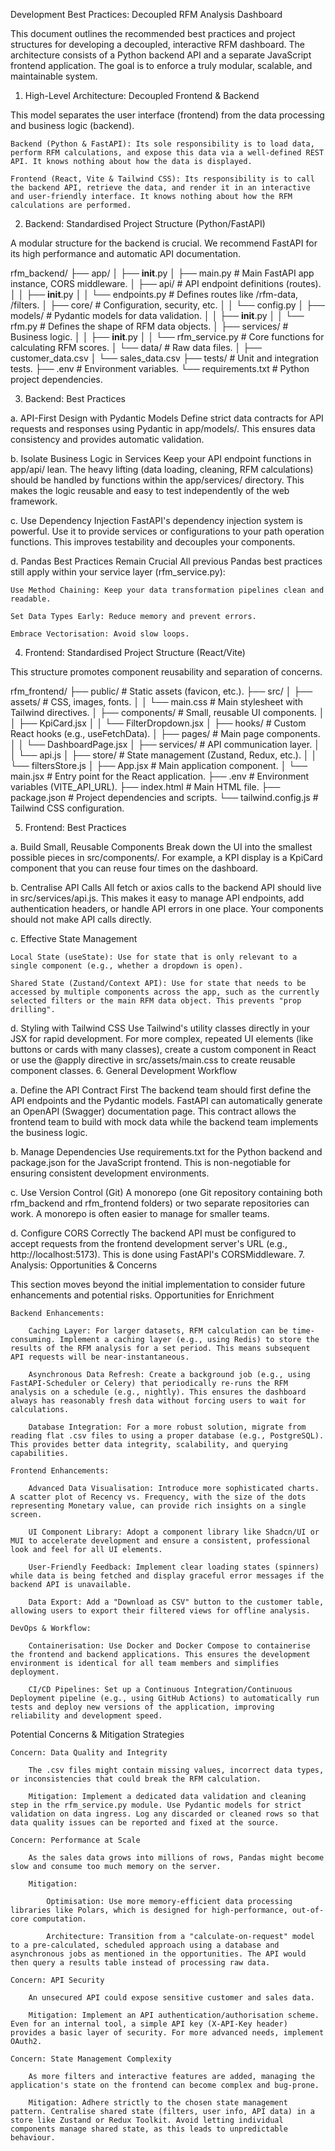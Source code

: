 Development Best Practices: Decoupled RFM Analysis Dashboard

This document outlines the recommended best practices and project structures for developing a decoupled, interactive RFM dashboard. The architecture consists of a Python backend API and a separate JavaScript frontend application. The goal is to enforce a truly modular, scalable, and maintainable system.
1. High-Level Architecture: Decoupled Frontend & Backend

This model separates the user interface (frontend) from the data processing and business logic (backend).

    Backend (Python & FastAPI): Its sole responsibility is to load data, perform RFM calculations, and expose this data via a well-defined REST API. It knows nothing about how the data is displayed.

    Frontend (React, Vite & Tailwind CSS): Its responsibility is to call the backend API, retrieve the data, and render it in an interactive and user-friendly interface. It knows nothing about how the RFM calculations are performed.

2. Backend: Standardised Project Structure (Python/FastAPI)

A modular structure for the backend is crucial. We recommend FastAPI for its high performance and automatic API documentation.

rfm_backend/
├── app/
│   ├── __init__.py
│   ├── main.py             # Main FastAPI app instance, CORS middleware.
│   ├── api/                # API endpoint definitions (routes).
│   │   ├── __init__.py
│   │   └── endpoints.py    # Defines routes like /rfm-data, /filters.
│   ├── core/               # Configuration, security, etc.
│   │   └── config.py
│   ├── models/             # Pydantic models for data validation.
│   │   ├── __init__.py
│   │   └── rfm.py          # Defines the shape of RFM data objects.
│   ├── services/           # Business logic.
│   │   ├── __init__.py
│   │   └── rfm_service.py  # Core functions for calculating RFM scores.
│   └── data/               # Raw data files.
│       ├── customer_data.csv
│       └── sales_data.csv
├── tests/                  # Unit and integration tests.
├── .env                    # Environment variables.
└── requirements.txt        # Python project dependencies.

3. Backend: Best Practices

a. API-First Design with Pydantic Models
Define strict data contracts for API requests and responses using Pydantic in app/models/. This ensures data consistency and provides automatic validation.

b. Isolate Business Logic in Services
Keep your API endpoint functions in app/api/ lean. The heavy lifting (data loading, cleaning, RFM calculations) should be handled by functions within the app/services/ directory. This makes the logic reusable and easy to test independently of the web framework.

c. Use Dependency Injection
FastAPI's dependency injection system is powerful. Use it to provide services or configurations to your path operation functions. This improves testability and decouples your components.

d. Pandas Best Practices Remain Crucial
All previous Pandas best practices still apply within your service layer (rfm_service.py):

    Use Method Chaining: Keep your data transformation pipelines clean and readable.

    Set Data Types Early: Reduce memory and prevent errors.

    Embrace Vectorisation: Avoid slow loops.

4. Frontend: Standardised Project Structure (React/Vite)

This structure promotes component reusability and separation of concerns.

rfm_frontend/
├── public/                 # Static assets (favicon, etc.).
├── src/
│   ├── assets/             # CSS, images, fonts.
│   │   └── main.css        # Main stylesheet with Tailwind directives.
│   ├── components/         # Small, reusable UI components.
│   │   ├── KpiCard.jsx
│   │   └── FilterDropdown.jsx
│   ├── hooks/              # Custom React hooks (e.g., useFetchData).
│   ├── pages/              # Main page components.
│   │   └── DashboardPage.jsx
│   ├── services/           # API communication layer.
│   │   └── api.js
│   ├── store/              # State management (Zustand, Redux, etc.).
│   │   └── filtersStore.js
│   ├── App.jsx             # Main application component.
│   └── main.jsx            # Entry point for the React application.
├── .env                    # Environment variables (VITE_API_URL).
├── index.html              # Main HTML file.
├── package.json            # Project dependencies and scripts.
└── tailwind.config.js      # Tailwind CSS configuration.

5. Frontend: Best Practices

a. Build Small, Reusable Components
Break down the UI into the smallest possible pieces in src/components/. For example, a KPI display is a KpiCard component that you can reuse four times on the dashboard.

b. Centralise API Calls
All fetch or axios calls to the backend API should live in src/services/api.js. This makes it easy to manage API endpoints, add authentication headers, or handle API errors in one place. Your components should not make API calls directly.

c. Effective State Management

    Local State (useState): Use for state that is only relevant to a single component (e.g., whether a dropdown is open).

    Shared State (Zustand/Context API): Use for state that needs to be accessed by multiple components across the app, such as the currently selected filters or the main RFM data object. This prevents "prop drilling".

d. Styling with Tailwind CSS
Use Tailwind's utility classes directly in your JSX for rapid development. For more complex, repeated UI elements (like buttons or cards with many classes), create a custom component in React or use the @apply directive in src/assets/main.css to create reusable component classes.
6. General Development Workflow

a. Define the API Contract First
The backend team should first define the API endpoints and the Pydantic models. FastAPI can automatically generate an OpenAPI (Swagger) documentation page. This contract allows the frontend team to build with mock data while the backend team implements the business logic.

b. Manage Dependencies
Use requirements.txt for the Python backend and package.json for the JavaScript frontend. This is non-negotiable for ensuring consistent development environments.

c. Use Version Control (Git)
A monorepo (one Git repository containing both rfm_backend and rfm_frontend folders) or two separate repositories can work. A monorepo is often easier to manage for smaller teams.

d. Configure CORS Correctly
The backend API must be configured to accept requests from the frontend development server's URL (e.g., http://localhost:5173). This is done using FastAPI's CORSMiddleware.
7. Analysis: Opportunities & Concerns

This section moves beyond the initial implementation to consider future enhancements and potential risks.
Opportunities for Enrichment

    Backend Enhancements:

        Caching Layer: For larger datasets, RFM calculation can be time-consuming. Implement a caching layer (e.g., using Redis) to store the results of the RFM analysis for a set period. This means subsequent API requests will be near-instantaneous.

        Asynchronous Data Refresh: Create a background job (e.g., using FastAPI-Scheduler or Celery) that periodically re-runs the RFM analysis on a schedule (e.g., nightly). This ensures the dashboard always has reasonably fresh data without forcing users to wait for calculations.

        Database Integration: For a more robust solution, migrate from reading flat .csv files to using a proper database (e.g., PostgreSQL). This provides better data integrity, scalability, and querying capabilities.

    Frontend Enhancements:

        Advanced Data Visualisation: Introduce more sophisticated charts. A scatter plot of Recency vs. Frequency, with the size of the dots representing Monetary value, can provide rich insights on a single screen.

        UI Component Library: Adopt a component library like Shadcn/UI or MUI to accelerate development and ensure a consistent, professional look and feel for all UI elements.

        User-Friendly Feedback: Implement clear loading states (spinners) while data is being fetched and display graceful error messages if the backend API is unavailable.

        Data Export: Add a "Download as CSV" button to the customer table, allowing users to export their filtered views for offline analysis.

    DevOps & Workflow:

        Containerisation: Use Docker and Docker Compose to containerise the frontend and backend applications. This ensures the development environment is identical for all team members and simplifies deployment.

        CI/CD Pipelines: Set up a Continuous Integration/Continuous Deployment pipeline (e.g., using GitHub Actions) to automatically run tests and deploy new versions of the application, improving reliability and development speed.

Potential Concerns & Mitigation Strategies

    Concern: Data Quality and Integrity

        The .csv files might contain missing values, incorrect data types, or inconsistencies that could break the RFM calculation.

        Mitigation: Implement a dedicated data validation and cleaning step in the rfm_service.py module. Use Pydantic models for strict validation on data ingress. Log any discarded or cleaned rows so that data quality issues can be reported and fixed at the source.

    Concern: Performance at Scale

        As the sales data grows into millions of rows, Pandas might become slow and consume too much memory on the server.

        Mitigation:

            Optimisation: Use more memory-efficient data processing libraries like Polars, which is designed for high-performance, out-of-core computation.

            Architecture: Transition from a "calculate-on-request" model to a pre-calculated, scheduled approach using a database and asynchronous jobs as mentioned in the opportunities. The API would then query a results table instead of processing raw data.

    Concern: API Security

        An unsecured API could expose sensitive customer and sales data.

        Mitigation: Implement an API authentication/authorisation scheme. Even for an internal tool, a simple API key (X-API-Key header) provides a basic layer of security. For more advanced needs, implement OAuth2.

    Concern: State Management Complexity

        As more filters and interactive features are added, managing the application's state on the frontend can become complex and bug-prone.

        Mitigation: Adhere strictly to the chosen state management pattern. Centralise shared state (filters, user info, API data) in a store like Zustand or Redux Toolkit. Avoid letting individual components manage shared state, as this leads to unpredictable behaviour.
